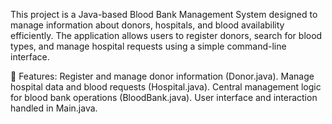 This project is a Java-based Blood Bank Management System designed to manage information about donors, hospitals, and blood availability efficiently. The application allows users to register donors, search for blood types, and manage hospital requests using a simple command-line interface.

🚀 Features:
Register and manage donor information (Donor.java).
Manage hospital data and blood requests (Hospital.java).
Central management logic for blood bank operations (BloodBank.java).
User interface and interaction handled in Main.java.
